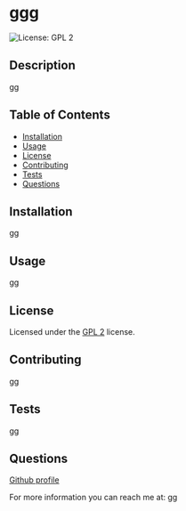 
  # ggg

  ![License: GPL 2](https://img.shields.io/badge/License-GPL2-blue.svg)

  ## Description
  
  gg

  ## Table of Contents

  - [Installation](#installation)
  - [Usage](#usage)
  - [License](#license)
  - [Contributing](#contributing)
  - [Tests](#tests)
  - [Questions](#questions)

  ## Installation

  gg 

  ## Usage

  gg   

  ## License

  Licensed under the [GPL 2](https://opensource.org/licenses/GPL-2) license.

  ## Contributing

  gg
  
  ## Tests

  gg
  
  ## Questions

  [Github profile](https://github.com/gg)

  For more information you can reach me at: gg

  